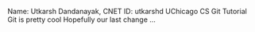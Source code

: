 Name: Utkarsh Dandanayak, CNET ID: utkarshd
UChicago CS Git Tutorial
Git is pretty cool
Hopefully our last change ...
